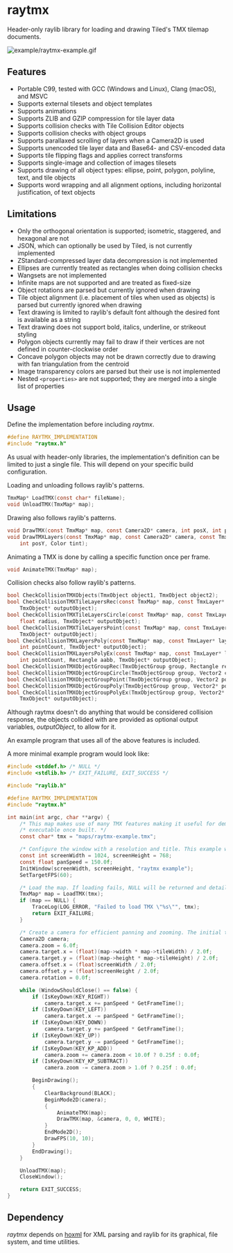 # raytmx

Header-only raylib library for loading and drawing Tiled's TMX tilemap documents.

![example/raytmx-example.gif](example/raytmx-example.gif)


## Features

- Portable C99, tested with GCC (Windows and Linux), Clang (macOS), and MSVC
- Supports external tilesets and object templates
- Supports animations
- Supports ZLIB and GZIP compression for tile layer data
- Supports collision checks with Tile Collision Editor objects
- Supports collision checks with object groups
- Supports parallaxed scrolling of layers when a Camera2D is used
- Supports unencoded tile layer data and Base64- and CSV-encoded data
- Supports tile flipping flags and applies correct transforms
- Supports single-image and collection of images tilesets
- Supports drawing of all object types: ellipse, point, polygon, polyline, text, and tile objects
- Supports word wrapping and all alignment options, including horizontal justification, of text objects


## Limitations

- Only the orthogonal orientation is supported; isometric, staggered, and hexagonal are not
- JSON, which can optionally be used by Tiled, is not currently implemented
- ZStandard-compressed layer data decompression is not implemented
- Ellipses are currently treated as rectangles when doing collision checks
- Wangsets are not implemented
- Infinite maps are not supported and are treated as fixed-size
- Object rotations are parsed but currently ignored when drawing
- Tile object alignment (i.e. placement of tiles when used as objects) is parsed but currently ignored when drawing
- Text drawing is limited to raylib's default font although the desired font is available as a string
- Text drawing does not support bold, italics, underline, or strikeout styling
- Polygon objects currently may fail to draw if their vertices are not defined in counter-clockwise order
- Concave polygon objects may not be drawn correctly due to drawing with fan triangulation from the centroid
- Image transparency colors are parsed but their use is not implemented
- Nested `<properties>` are not supported; they are merged into a single list of properties


## Usage

Define the implementation before including *raytmx*.
``` c
#define RAYTMX_IMPLEMENTATION
#include "raytmx.h"
```
As usual with header-only libraries, the implementation's definition can be limited to just a single file. This will depend on your specific build configuration.

Loading and unloading follows raylib's patterns.
```c
TmxMap* LoadTMX(const char* fileName);
void UnloadTMX(TmxMap* map);
```

Drawing also follows raylib's patterns.
```c
void DrawTMX(const TmxMap* map, const Camera2D* camera, int posX, int posY, Color tint);
void DrawTMXLayers(const TmxMap* map, const Camera2D* camera, const TmxLayer* layers, uint32_t layersLength, int posX,
    int posY, Color tint);
```

Animating a TMX is done by calling a specific function once per frame.
```c
void AnimateTMX(TmxMap* map);
```

Collision checks also follow raylib's patterns.
```c
bool CheckCollisionTMXObjects(TmxObject object1, TmxObject object2);
bool CheckCollisionTMXTileLayersRec(const TmxMap* map, const TmxLayer* layers, uint32_t layersLength, Rectangle rec,
    TmxObject* outputObject);
bool CheckCollisionTMXTileLayersCircle(const TmxMap* map, const TmxLayer* layers, uint32_t layersLength, Vector2 center,
    float radius, TmxObject* outputObject);
bool CheckCollisionTMXTileLayersPoint(const TmxMap* map, const TmxLayer* layers, uint32_t layersLength, Vector2 point,
    TmxObject* outputObject);
bool CheckCollisionTMXLayersPoly(const TmxMap* map, const TmxLayer* layers, uint32_t layersLength, Vector2* points,
    int pointCount, TmxObject* outputObject);
bool CheckCollisionTMXLayersPolyEx(const TmxMap* map, const TmxLayer* layers, uint32_t layersLength, Vector2* points,
    int pointCount, Rectangle aabb, TmxObject* outputObject);
bool CheckCollisionTMXObjectGroupRec(TmxObjectGroup group, Rectangle rec, TmxObject* outputObject);
bool CheckCollisionTMXObjectGroupCircle(TmxObjectGroup group, Vector2 center, float radius, TmxObject* outputObject);
bool CheckCollisionTMXObjectGroupPoint(TmxObjectGroup group, Vector2 point, TmxObject* outputObject);
bool CheckCollisionTMXObjectGroupPoly(TmxObjectGroup group, Vector2* points, int pointCount, TmxObject* outputObject);
bool CheckCollisionTMXObjectGroupPolyEx(TmxObjectGroup group, Vector2* points, int pointCount, Rectangle aabb,
    TmxObject* outputObject);
```
Although raytmx doesn't do anything that would be considered collision response, the objects collided with are provided
as optional output variables, *outputObject*, to allow for it.

An example program that uses all of the above features is included.

A more minimal example program would look like:
```c
#include <stddef.h> /* NULL */
#include <stdlib.h> /* EXIT_FAILURE, EXIT_SUCCESS */

#include "raylib.h"

#define RAYTMX_IMPLEMENTATION
#include "raytmx.h"

int main(int argc, char **argv) {
    /* This map makes use of many TMX features making it useful for demonstrations. It will be adjacent to the */
    /* executable once built. */
    const char* tmx = "maps/raytmx-example.tmx";

    /* Configure the window with a resolution and title. This example will also target 60 frames per second. */
    const int screenWidth = 1024, screenHeight = 768;
    const float panSpeed = 150.0f;
    InitWindow(screenWidth, screenHeight, "raytmx example");
    SetTargetFPS(60);

    /* Load the map. If loading fails, NULL will be returned and details will be TraceLog()'d. */
    TmxMap* map = LoadTMX(tmx);
    if (map == NULL) {
        TraceLog(LOG_ERROR, "Failed to load TMX \"%s\"", tmx);
        return EXIT_FAILURE;
    }

    /* Create a camera for efficient panning and zooming. The initial target will be the center of the map. */
    Camera2D camera;
    camera.zoom = 6.0f;
    camera.target.x = (float)(map->width * map->tileWidth) / 2.0f;
    camera.target.y = (float)(map->height * map->tileHeight) / 2.0f;
    camera.offset.x = (float)screenWidth / 2.0f;
    camera.offset.y = (float)screenHeight / 2.0f;
    camera.rotation = 0.0f;

    while (WindowShouldClose() == false) {
        if (IsKeyDown(KEY_RIGHT))
            camera.target.x += panSpeed * GetFrameTime();
        if (IsKeyDown(KEY_LEFT))
            camera.target.x -= panSpeed * GetFrameTime();
        if (IsKeyDown(KEY_DOWN))
            camera.target.y += panSpeed * GetFrameTime();
        if (IsKeyDown(KEY_UP))
            camera.target.y -= panSpeed * GetFrameTime();
        if (IsKeyDown(KEY_KP_ADD))
            camera.zoom += camera.zoom < 10.0f ? 0.25f : 0.0f;
        if (IsKeyDown(KEY_KP_SUBTRACT))
            camera.zoom -= camera.zoom > 1.0f ? 0.25f : 0.0f;

        BeginDrawing();
        {
            ClearBackground(BLACK);
            BeginMode2D(camera);
            {
                AnimateTMX(map);
                DrawTMX(map, &camera, 0, 0, WHITE);
            }
            EndMode2D();
            DrawFPS(10, 10);
        }
        EndDrawing();
    }

    UnloadTMX(map);
    CloseWindow();

    return EXIT_SUCCESS;
}

```


## Dependency

*raytmx* depends on [hoxml](https://github.com/luphi/hoxml) for XML parsing and raylib for its graphical, file system, and time utilities.
